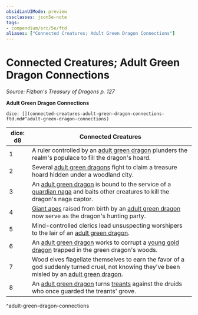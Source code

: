 ```yaml
---
obsidianUIMode: preview
cssclasses: json5e-note
tags:
- compendium/src/5e/ftd
aliases: ["Connected Creatures; Adult Green Dragon Connections"]
---
```

# Connected Creatures; Adult Green Dragon Connections
*Source: Fizban's Treasury of Dragons p. 127* 

**Adult Green Dragon Connections**

`dice: [](connected-creatures-adult-green-dragon-connections-ftd.md#^adult-green-dragon-connections)`

| dice: d8 | Connected Creatures |
|----------|---------------------|
| 1 | A ruler controlled by an [adult green dragon](Mechanics/bestiary/dragon/adult-green-dragon.md) plunders the realm's populace to fill the dragon's hoard. |
| 2 | Several [adult green dragons](Mechanics/bestiary/dragon/adult-green-dragon.md) fight to claim a treasure hoard hidden under a woodland city. |
| 3 | An [adult green dragon](Mechanics/bestiary/dragon/adult-green-dragon.md) is bound to the service of a [guardian naga](Mechanics/bestiary/monstrosity/guardian-naga.md) and baits other creatures to kill the dragon's naga captor. |
| 4 | [Giant apes](Mechanics/bestiary/beast/giant-ape.md) raised from birth by an [adult green dragon](Mechanics/bestiary/dragon/adult-green-dragon.md) now serve as the dragon's hunting party. |
| 5 | Mind-controlled clerics lead unsuspecting worshipers to the lair of an [adult green dragon](Mechanics/bestiary/dragon/adult-green-dragon.md). |
| 6 | An [adult green dragon](Mechanics/bestiary/dragon/adult-green-dragon.md) works to corrupt a [young gold dragon](Mechanics/bestiary/dragon/young-gold-dragon.md) trapped in the green dragon's woods. |
| 7 | Wood elves flagellate themselves to earn the favor of a god suddenly turned cruel, not knowing they've been misled by an [adult green dragon](Mechanics/bestiary/dragon/adult-green-dragon.md). |
| 8 | An [adult green dragon](Mechanics/bestiary/dragon/adult-green-dragon.md) turns [treants](Mechanics/bestiary/plant/treant.md) against the druids who once guarded the treants' grove. |
^adult-green-dragon-connections